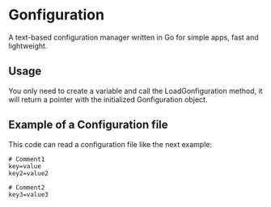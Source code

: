 # Gonfiguration
A text-based configuration manager written in Go for simple apps, fast and lightweight.

## Usage
You only need to create a variable and call the LoadGonfiguration method, it will return a pointer with the initialized Gonfiguration object.

## Example of a Configuration file
This code can read a configuration file like the next example:
```
# Comment1
key=value
key2=value2

# Comment2
key3=value3
```
